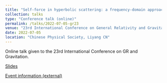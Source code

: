 ```yaml
---
title: "Self-force in hyperbolic scattering: a frequency-domain approach"
collection: talks
type: "Conference talk (online)"
permalink: /talks/2022-07-05-gr23
venue: "23rd International Conference on General Relativity and Gravitation"
date: 2022-07-05
location: "Chinese Physical Society, Liyang CN"
---
```


Online talk given to the 23rd International Conference on GR and Gravitation.

[Slides](../files/gr23.pdf)

[Event information (external)](http://gr23beijing.com/)
